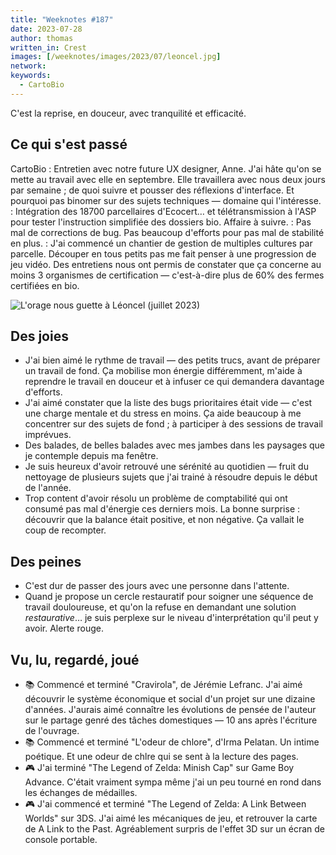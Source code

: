 ```yaml
---
title: "Weeknotes #187"
date: 2023-07-28
author: thomas
written_in: Crest
images: [/weeknotes/images/2023/07/leoncel.jpg]
network:
keywords:
  - CartoBio
---
```


C'est la reprise, en douceur, avec tranquilité et efficacité.

<!--more-->

## Ce qui s'est passé

CartoBio
: Entretien avec notre future UX designer, Anne. J'ai hâte qu'on se mette au travail avec elle en septembre. Elle travaillera avec nous deux jours par semaine ; de quoi suivre et pousser des réflexions d'interface. Et pourquoi pas binomer sur des sujets techniques — domaine qui l'intéresse.
: Intégration des 18700 parcellaires d'Ecocert… et télétransmission à l'ASP pour tester l'instruction simplifiée des dossiers bio. Affaire à suivre.
: Pas mal de corrections de bug. Pas beaucoup d'efforts pour pas mal de stabilité en plus.
: J'ai commencé un chantier de gestion de multiples cultures par parcelle. Découper en tous petits pas me fait penser à une progression de jeu vidéo. Des entretiens nous ont permis de constater que ça concerne au moins 3 organismes de certification — c'est-à-dire plus de 60% des fermes certifiées en bio.


![](/weeknotes/images/2023/07/leoncel.jpg "L'orage nous guette à Léoncel (juillet 2023)")

## Des joies

- J'ai bien aimé le rythme de travail — des petits trucs, avant de préparer un travail de fond. Ça mobilise mon énergie différemment, m'aide à reprendre le travail en douceur et à infuser ce qui demandera davantage d'efforts.
- J'ai aimé constater que la liste des bugs prioritaires était vide — c'est une charge mentale et du stress en moins. Ça aide beaucoup à me concentrer sur des sujets de fond ; à participer à des sessions de travail imprévues.
- Des balades, de belles balades avec mes jambes dans les paysages que je contemple depuis ma fenêtre.
- Je suis heureux d'avoir retrouvé une sérénité au quotidien — fruit du nettoyage de plusieurs sujets que j'ai trainé à résoudre depuis le début de l'année.
- Trop content d'avoir résolu un problème de comptabilité qui ont consumé pas mal d'énergie ces derniers mois. La bonne surprise : découvrir que la balance était positive, et non négative. Ça vallait le coup de recompter.

## Des peines

- C'est dur de passer des jours avec une personne dans l'attente.
- Quand je propose un cercle restauratif pour soigner une séquence de travail douloureuse, et qu'on la refuse en demandant une solution _restaurative_… je suis perplexe sur le niveau d'interprétation qu'il peut y avoir. Alerte rouge.

## Vu, lu, regardé, joué

- 📚 Commencé et terminé "Cravirola", de Jérémie Lefranc. J'ai aimé découvrir le système économique et social d'un projet sur une dizaine d'années. J'aurais aimé connaître les évolutions de pensée de l'auteur sur le partage genré des tâches domestiques — 10 ans après l'écriture de l'ouvrage.
- 📚 Commencé et terminé "L'odeur de chlore", d'Irma Pelatan. Un intime poétique. Et une odeur de chlre qui se sent à la lecture des pages.
- 🎮 J'ai terminé "The Legend of Zelda: Minish Cap" sur Game Boy Advance. C'était vraiment sympa même j'ai un peu tourné en rond dans les échanges de médailles.
- 🎮 J'ai commencé et terminé "The Legend of Zelda: A Link Between Worlds" sur 3DS. J'ai aimé les mécaniques de jeu, et retrouver la carte de A Link to the Past. Agréablement surpris de l'effet 3D sur un écran de console portable.
